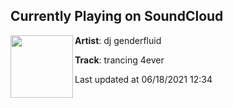 ## Currently Playing on SoundCloud

[<img align="left" width="100" src="https://i1.sndcdn.com/artworks-yKV0sismv29TBrEP-PgKgVQ-t500x500.jpg">](https://soundcloud.com/djgenderfluid/trancing-4ever)

**Artist**: dj genderfluid 

**Track**: trancing 4ever

Last updated at 06/18/2021 12:34
